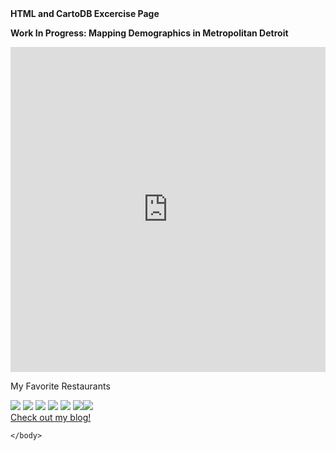 
<html>
    <head>
        <strong>HTML and CartoDB Excercise Page</strong>
    </head>
    <body>
        <p>
            <strong>Work In Progress: Mapping Demographics in Metropolitan Detroit</strong>
        </p>
           <iframe width="100%" height="520" frameborder="0" src="https://mstepniak.cartodb.com/viz/cd3b2f10-dc1c-11e5-90c3-0e5db1731f59/embed_map" allowfullscreen webkitallowfullscreen mozallowfullscreen oallowfullscreen msallowfullscreen></iframe>
        <p>My Favorite Restaurants</p>
        <img src="https://lh4.googleusercontent.com/-eWJWniYTGZE/VNmycTamSnI/AAAAAAAAADQ/jbBidzJZu74/s176-k-no/" /> 
        <img src="https://lh5.googleusercontent.com/proxy/k2PZbYT7-l1KzXbswjcarwuA1TtXcKdzPo_YLofXhIAzpyNWOLR1U-zS6peNVa4SVgZ95Pzxohxz6qihto3znhlmfPZqoWDAUcSrk3NEwWfZaft5qfgtwCJ7RUTqzISb99RWPokJjP8RcgeNck6fLt6ppv-WEw=w293-h176" />
        <img src="https://lh5.googleusercontent.com/proxy/t_90BAQYSWUFAMBrjweCNcJAeh2SrUrcg8JjNJEmWXh4PLCyb8Ptt1vlArsBqYtoXLbPtSjoGz3rbemWHZhwtuSdddZiR7nS3jB-VuVlhZP8QNAdh846PuMPQo5CURoRxw1fBbuWfkW-iMW4D2nxDeGKCD4UMw=w117-h176" />
        <img src="https://lh5.googleusercontent.com/proxy/d3zLyLhPEztlhSm0Dewnh0wsqpAO3A3fF8_TfcPBVFrqasjkEm4v4azl7GMafkUDRYP876rTK20RC-2pikYpVZEL1G0yjorvNDmT2bPnB4WE-9wxWVu8lyeconQwytX3vl21KcolzHB7GD5UBIs2iXZTSYeH4Q=w234-h176" />
        <img src="https://geo3.ggpht.com/cbk?panoid=S963jeuTq_sBu3BQIgQkNA&output=thumbnail&cb_client=search.LOCAL_UNIVERSAL.gps&thumb=2&w=227&h=160&yaw=110.18676&pitch=0" />
        <img src="https://lh6.googleusercontent.com/proxy/NfIVeP6wTG2Md74y_G7vF0B7See9TmYvWTRoz-LfYPh5jz8Gbdqa-B62cGMNI7RHrfUn7U8BHwaAk6Yzmn2376Ug69S_neAZfl79LrRLYiXUpi51VhNoq044qF7gwDjxxn5U0xSLGytGu6VQZSU2_lPcBGYCzQ=w219-h176" /><img src="https://www.google.com/maps/place/Original+Buscemi's/@42.4593652,-82.9612426,3a,75y,87.03h,79.75t/data=!3m6!1e1!3m4!1sS963jeuTq_sBu3BQIgQkNA!2e0!7i13312!8i6656!4m2!3m1!1s0x0:0x97ce2e31e750a40a!6m1!1e1" /><img src="" />
        <div>
        <a href="https://detroitideafactory.wordpress.com/">
            Check out my blog!
        </div>
        </a>
        
    </body>
